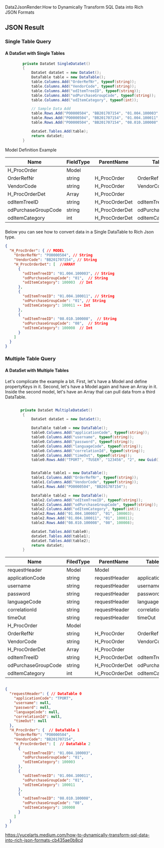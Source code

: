 Data2JsonRender:How to Dynamically Transform SQL Data into Rich JSON Formats


## JSON Result

### Single Table Query 

#### A DataSet with Single Tables 

```c#
        private DataSet SingleDataSet()
        {
            DataSet dataSet = new DataSet();
            DataTable table = new DataTable();
            table.Columns.Add("OrderRefNr", typeof(string));
            table.Columns.Add("VendorCode", typeof(string));
            table.Columns.Add("odItemTreeID", typeof(string));
            table.Columns.Add("odPurchaseGroupCode", typeof(string));
            table.Columns.Add("odItemCategory", typeof(int));

            // Sample Data Add
            table.Rows.Add("PO0000504", "BB201707154", "01.004.100003", "01", 100003);
            table.Rows.Add("PO0000504", "BB201707154", "01.004.100011", "01", 100011);
            table.Rows.Add("PO0000504", "BB201707154", "08.010.100008", "08", 100008);

            dataSet.Tables.Add(table);
            return dataSet;
        }
```

Model Definition Example

| Name                | FieldType | ParentName     | TableField          | Index | DefaultValue |
|---------------------|-----------|----------------|---------------------|-------|--------------|
| H_ProcOrder         | Model     |                |                     |       |              |
| OrderRefNr          | string    | H_ProcOrder    | OrderRefNr          |       |              |
| VendorCode          | string    | H_ProcOrder    | VendorCode          |       |              |
| H_ProcOrderDet      | Array     | H_ProcOrder    |                     |       |              |
| odItemTreeID        | string    | H_ProcOrderDet | odItemTreeID        |       |              |
| odPurchaseGroupCode | string    | H_ProcOrderDet | odPurchaseGroupCode |       |              |
| odItemCategory      | int       | H_ProcOrderDet | odItemCategory      |       |              |

###

Below you can see how to convert data in a Single DataTable to Rich Json type.

```json
{
  "H_ProcOrder": { // MODEL
    "OrderRefNr": "PO0000504", // String
    "VendorCode": "BB201707154", // String
    "H_ProcOrderDet": [  //ARRAY
      {
        "odItemTreeID": "01.004.100003", // String
        "odPurchaseGroupCode": "01",  // String
        "odItemCategory": 100003  // Int
      },
      {
        "odItemTreeID": "01.004.100011", // String
        "odPurchaseGroupCode": "01", // String
        "odItemCategory": 100011 -- Int
      },
      {
        "odItemTreeID": "08.010.100008",  // String
        "odPurchaseGroupCode": "08",  // String
        "odItemCategory": 100008  // Int
      }
    ]
  }
}

```

### Multiple Table Query 

#### A DataSet with Multiple Tables 

Let's complicate the example a bit.
First, let's have a Model and define propertyKeys in it.
Second, let's have a Model again and have an Array in it.
Inside the second model, let's have an Array that can pull data from a third DataTable.



```c#

       private DataSet MultipleDataSet()
        {
            DataSet dataSet = new DataSet();

            DataTable table0 = new DataTable();
            table0.Columns.Add("applicationCode", typeof(string));
            table0.Columns.Add("username", typeof(string));
            table0.Columns.Add("password", typeof(string));
            table0.Columns.Add("languageCode", typeof(string));
            table0.Columns.Add("correlationId", typeof(string));
            table0.Columns.Add("timeOut", typeof(string));
            table0.Rows.Add("TPORT", "TUSER", "123456", "2", new Guid().ToString(), "120");


            DataTable table1 = new DataTable();
            table1.Columns.Add("OrderRefNr", typeof(string));
            table1.Columns.Add("VendorCode", typeof(string));
            table1.Rows.Add("PO0000504", "BB201707154");

            DataTable table2 = new DataTable();
            table2.Columns.Add("odItemTreeID", typeof(string));
            table2.Columns.Add("odPurchaseGroupCode", typeof(string));
            table2.Columns.Add("odItemCategory", typeof(int));
            table2.Rows.Add("01.004.100003", "01", 100003);
            table2.Rows.Add("01.004.100011", "01", 100011);
            table2.Rows.Add("08.010.100008", "08", 100008);

            dataSet.Tables.Add(table0);
            dataSet.Tables.Add(table1);
            dataSet.Tables.Add(table2);
            return dataSet;
        }

```


| Name                | FiledType | ParentName    | TableField        | Index | DefaultValue |
|---------------------|-----------|---------------|-------------------|-------|--------------|
| requestHeader       | Model     | Model         |                   | 0     |              |
| applicationCode     | string    | requestHeader        | applicationCode   | 0     |              |
| username            | string    | requestHeader        | username          | 0     |              |
| password            | string    | requestHeader        | password          | 0     |              |
| languageCode        | string    | requestHeader        | languageCode      | 0     |              |
| correlationId       | string    | requestHeader        | correlationId     | 0     |              |
| timeOut             | string    | requestHeader        | timeOut           | 0     |              |
| H_ProcOrder         | Model     |          |                   | 1     |              |
| OrderRefNr          | string    | H_ProcOrder        | OrderRefNr        | 1     |              |
| VendorCode          | string    | H_ProcOrder        | VendorCode        | 1     |              |
| H_ProcOrderDet      | Array     | H_ProcOrder         |                   | 2     |              |
| odItemTreeID        | string    | H_ProcOrderDet        | odItemTreeID      | 2     |              |
| odPurchaseGroupCode | string    | H_ProcOrderDet        | odPurchaseGroup   | 2     |              |
| odItemCategory      | int       | H_ProcOrderDet           | odItemCategory    | 2     |              |




```json

{
  "requestHeader": { // DataTable 0
    "applicationCode": "TPORT",
    "username": null,
    "password": null,
    "languageCode": null,
    "correlationId": null,
    "timeOut": null
  },
  "H_ProcOrder": {  // DataTable 1
    "OrderRefNr": "PO0000504",
    "VendorCode": "BB201707154",
    "H_ProcOrderDet": [  // DataTable 2
      {
        "odItemTreeID": "01.004.100003",
        "odPurchaseGroupCode": "01",
        "odItemCategory": 100003
      },
      {
        "odItemTreeID": "01.004.100011",
        "odPurchaseGroupCode": "01",
        "odItemCategory": 100011
      },
      {
        "odItemTreeID": "08.010.100008",
        "odPurchaseGroupCode": "08",
        "odItemCategory": 100008
      }
    ]
  }
}
```
https://yucelarts.medium.com/how-to-dynamically-transform-sql-data-into-rich-json-formats-cb435ae0b8cd
